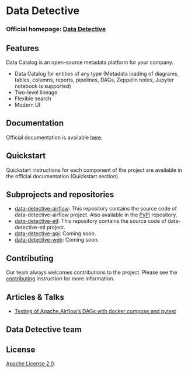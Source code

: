 # Data Detective

### Official homepage: [Data Detective](https://tinkoff.github.io/data-detective/)

## Features

Data Catalog is an open-source metadata platform for your company.
- Data Catalog for entities of any type (Metadata loading of diagrams, tables, columns, reports, pipelines, DAGs, Zeppelin notes, Jupyter notebook is supported)
- Two-level lineage
- Flexible search
- Modern UI

## Documentation

Official documentation is available [here](https://tinkoff.github.io/data-detective/docs/welcome).

## Quickstart

Quickstart instructions for each component of the project are available in the official documentation (Quickstart section).

## Subprojects and repositories

- [data-detective-airflow](https://github.com/dmitriy-e/metadata-governance/tree/master/data-detective-airflow): This repository contains the source code of data-detective-airflow project. Also available in the [PyPi](https://pypi.org/project/data-detective-airflow/) repository. 
- [data-detective-etl](https://github.com/dmitriy-e/metadata-governance/tree/master/data-detective-etl): This repository contains the source code of data-detective-etl project.
- [data-detective-api](): Coming soon.
- [data-detective-web](): Coming soon.

## Contributing
Our team always welcomes contributions to the project. Please see the [contributing](https://github.com/tinkoff/data-detective/blob/master/CONTRIBUTING.md) instruction for more information.

## Articles & Talks

- [Testing of Apache Airflow’s DAGs with docker compose and pytest](https://medium.com/its-tinkoff/testing-of-apache-airflows-dags-with-docker-compose-and-pytest-c75be554b184)

## Data Detective team

## License
[Apache License 2.0](https://github.com/tinkoff/data-detective/blob/master/LICENSE).
